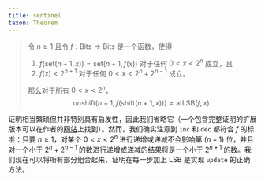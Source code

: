 ```yaml
---
title: sentinel
taxon: Theorem
---
```

> 令 $n \ge 1$ 且令 $f : \text{Bits} \to \text{Bits}$ 是一个函数，使得
> 
> 1. $f(\text{set}(n + 1, x)) = \text{set}(n + 1, f(x))$ 对于任何 $0 \lt x \lt 2^n$ 成立，且
> 2. $f(x) \lt 2^{n+1}$ 对于任何 $0 \lt x \lt 2^n + 2^{n-1}$ 成立。
> 
> 那么对于所有 $0 \lt x \lt 2^n$，
> $$ \text{unshift}(n + 1, f(\text{shift}(n + 1, x))) = \text{atLSB}(f, x). $$

证明相当繁琐但并非特别具有启发性，因此我们省略它（一个包含完整证明的扩展版本可以在作者的[网站](http://ozark.hendrix.edu/~yorgey/pub/Fenwick-ext.pdf)上找到）。然而，我们确实注意到 `inc` 和 `dec` 都符合 $f$ 的标准：只要 $n \ge 1$，对某个 $0 \lt x \lt 2^n$ 进行递增或递减不会影响第 $(n+1)$ 位，并且对一个小于 $2^n + 2^{n-1}$ 的数进行递增或递减的结果将是一个小于 $2^{n+1}$ 的数。我们现在可以将所有部分组合起来，证明在每一步加上 LSB 是实现 `update` 的正确方法。